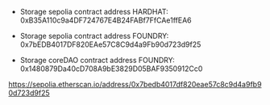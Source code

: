 - Storage sepolia contract address HARDHAT: 0xB35A110c9a4DF724767E4B24FABf7FfCAe1ffEA6

- Storage sepolia contract address FOUNDRY: 0x7bEDB4017DF820EAe57C8C9d4a9Fb90d723d9f25

- Storage coreDAO contract address FOUNDRY: 0x1480879Da40cD708A9bE3829D05BAF9350912Cc0


https://sepolia.etherscan.io/address/0x7bedb4017df820eae57c8c9d4a9fb90d723d9f25
